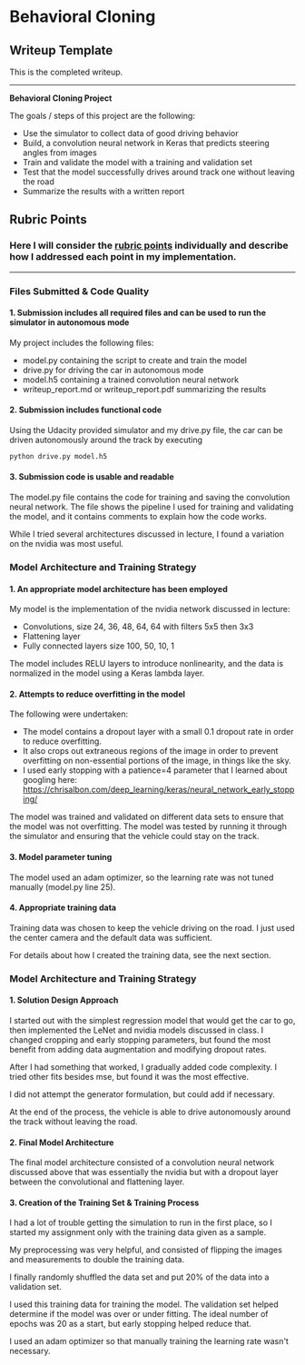 # **Behavioral Cloning** 

## Writeup Template

This is the completed writeup.

---

**Behavioral Cloning Project**

The goals / steps of this project are the following:
* Use the simulator to collect data of good driving behavior
* Build, a convolution neural network in Keras that predicts steering angles from images
* Train and validate the model with a training and validation set
* Test that the model successfully drives around track one without leaving the road
* Summarize the results with a written report


[//]: # (Image References)

[image1]: ./examples/placeholder.png "Model Visualization"
[image2]: ./examples/placeholder.png "Grayscaling"
[image3]: ./examples/placeholder_small.png "Recovery Image"
[image4]: ./examples/placeholder_small.png "Recovery Image"
[image5]: ./examples/placeholder_small.png "Recovery Image"
[image6]: ./examples/placeholder_small.png "Normal Image"
[image7]: ./examples/placeholder_small.png "Flipped Image"

## Rubric Points
### Here I will consider the [rubric points](https://review.udacity.com/#!/rubrics/432/view) individually and describe how I addressed each point in my implementation.  

---
### Files Submitted & Code Quality

#### 1. Submission includes all required files and can be used to run the simulator in autonomous mode

My project includes the following files:
* model.py containing the script to create and train the model
* drive.py for driving the car in autonomous mode
* model.h5 containing a trained convolution neural network 
* writeup_report.md or writeup_report.pdf summarizing the results

#### 2. Submission includes functional code
Using the Udacity provided simulator and my drive.py file, the car can be driven autonomously around the track by executing 
```sh
python drive.py model.h5
```

#### 3. Submission code is usable and readable

The model.py file contains the code for training and saving the convolution neural network. The file shows the pipeline I used for training and validating the model, and it contains comments to explain how the code works.

While I tried several architectures discussed in lecture, I found a variation on the nvidia was most useful.

### Model Architecture and Training Strategy

#### 1. An appropriate model architecture has been employed

My model is the implementation of the nvidia network discussed in lecture:

- Convolutions, size 24, 36, 48, 64, 64 with filters 5x5 then 3x3
- Flattening layer
- Fully connected layers size 100, 50, 10, 1

The model includes RELU layers to introduce nonlinearity, and the data is normalized in the model using a Keras lambda layer. 

#### 2. Attempts to reduce overfitting in the model

The following were undertaken:

  - The model contains a dropout layer with a small 0.1 dropout rate in order to reduce overfitting.
  - It also crops out extraneous regions of the image in order to prevent overfitting on non-essential portions of
the image, in things like the sky.
  - I used early stopping with a patience=4 parameter that I learned about googling here: https://chrisalbon.com/deep_learning/keras/neural_network_early_stopping/

The model was trained and validated on different data sets to ensure that the model was not overfitting. The model was tested by running it through the simulator and ensuring that the vehicle could stay on the track.

#### 3. Model parameter tuning

The model used an adam optimizer, so the learning rate was not tuned manually (model.py line 25).

#### 4. Appropriate training data

Training data was chosen to keep the vehicle driving on the road.  I just used the center camera and the
default data was sufficient.

For details about how I created the training data, see the next section. 

### Model Architecture and Training Strategy

#### 1. Solution Design Approach

I started out with the simplest regression model that would get the car to go, then implemented the LeNet and
nvidia models discussed in class.  I changed cropping and early stopping parameters, but found the most
benefit from adding data augmentation and modifying dropout rates.

After I had something that worked, I gradually added code complexity.  I tried other fits besides mse, but found
it was the most effective.

I did not attempt the generator formulation, but could add if necessary.

At the end of the process, the vehicle is able to drive autonomously around the track without leaving the road.

#### 2. Final Model Architecture

The final model architecture consisted of a convolution neural network discussed above that was essentially the nvidia but with a dropout layer between the convolutional and flattening layer.

#### 3. Creation of the Training Set & Training Process

I had a lot of trouble getting the simulation to run in the first place, so I started my assignment only
with the training data given as a sample.

My preprocessing was very helpful, and consisted of flipping the images and measurements to double the training
data.

I finally randomly shuffled the data set and put 20% of the data into a validation set. 

I used this training data for training the model. The validation set helped determine if the model was over or under fitting. The ideal number of epochs was 20 as a start, but early stopping helped reduce that.

I used an adam optimizer so that manually training the learning rate wasn't necessary.
